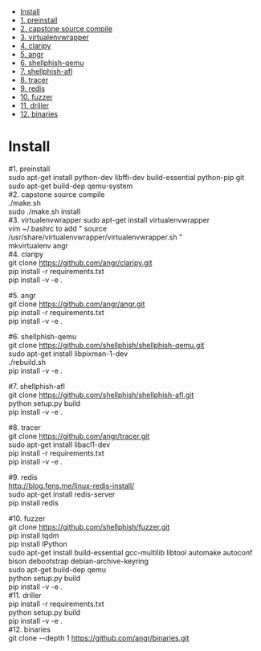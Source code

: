 <!-- TOC -->

- [Install](#install)
- [1. preinstall](#1-preinstall)
- [2. capstone source compile](#2-capstone-source-compile)
- [3. virtualenvwrapper](#3-virtualenvwrapper)
- [4. claripy](#4-claripy)
- [5. angr](#5-angr)
- [6. shellphish-qemu](#6-shellphish-qemu)
- [7. shellphish-afl](#7-shellphish-afl)
- [8. tracer](#8-tracer)
- [9. redis](#9-redis)
- [10. fuzzer](#10-fuzzer)
- [11. driller](#11-driller)
- [12. binaries](#12-binaries)

<!-- /TOC -->
# Install
#1. preinstall  
	sudo apt-get install python-dev libffi-dev build-essential python-pip git  
	sudo apt-get build-dep qemu-system  
#2. capstone source compile  
	./make.sh  
	sudo ./make.sh install  
#3. virtualenvwrapper
	sudo apt-get install virtualenvwrapper  
	vim ~/.bashrc to add " source /usr/share/virtualenvwrapper/virtualenvwrapper.sh "  
	mkvirtualenv angr  
#4. claripy  
	git clone https://github.com/angr/claripy.git  
	pip install -r requirements.txt  
	pip install -v -e .

#5. angr  
	git clone https://github.com/angr/angr.git  
	pip install -r requirements.txt  
	pip install -v -e .

#6. shellphish-qemu  
	git clone https://github.com/shellphish/shellphish-qemu.git  
	sudo apt-get install libpixman-1-dev  
	./rebuild.sh  
	pip install -v -e . 

#7. shellphish-afl  
	git clone https://github.com/shellphish/shellphish-afl.git  
	python setup.py build  
	pip install -v -e .

#8. tracer  
	git clone https://github.com/angr/tracer.git  
	sudo apt-get install libacl1-dev  
	pip install -r requirements.txt  
	pip install -v -e .  
 
#9. redis  
	http://blog.fens.me/linux-redis-install/  
	sudo apt-get install redis-server  
	pip install redis  

#10. fuzzer  
	git clone https://github.com/shellphish/fuzzer.git  
	pip install tqdm  
	pip install IPython  
	sudo apt-get install build-essential gcc-multilib libtool automake autoconf bison debootstrap debian-archive-keyring  
	sudo apt-get build-dep qemu  
	python setup.py build  
	pip install -v -e .  
#11. driller  
	pip install -r requirements.txt  
	python setup.py build  
	pip install -v -e .  
#12. binaries  
	git clone --depth 1 https://github.com/angr/binaries.git  